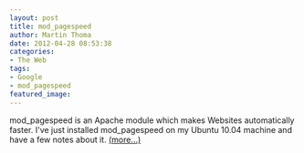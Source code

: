 ```yaml
---
layout: post
title: mod_pagespeed
author: Martin Thoma
date: 2012-04-28 08:53:38
categories: 
- The Web
tags: 
- Google
- mod_pagespeed
featured_image: 
---
```

mod_pagespeed is an Apache module which makes Websites automatically faster. I've just installed mod_pagespeed on my Ubuntu 10.04 machine and have a few notes about it.
 <a href="http://martin-thoma.com/?p=23491#more-23491" class="more-link">(more&hellip;)</a>